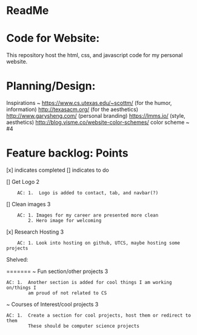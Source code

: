 # ReadMe
# Code for Website: 
This repository host the html, css, and javascript code for my personal website.

# Planning/Design:
Inspirations ~  https://www.cs.utexas.edu/~scottm/  (for the humor, information)
                http://texasacm.org/                (for the aesthetics)
                http://www.garysheng.com/           (personal branding)
                https://lmms.io/                    (style, aesthetics)
                http://blog.visme.co/website-color-schemes/
                color scheme ~ #4

# Feature backlog:                                                        Points

[x] indicates completed
[] indicates to do

[] Get Logo                                                                   2
    
        AC: 1.  Logo is added to contact, tab, and navbar(?)

[] Clean images                                                               3
    
        AC: 1. Images for my career are presented more clean
            2. Hero image for welcoming
[x] Research Hosting                                                           3

        AC: 1. Look into hosting on github, UTCS, maybe hosting some projects



Shelved:

=======
~ Fun section/other projects                                                3
    
    AC: 1.  Another section is added for cool things I am working on/things I 
            am proud of not related to CS

~ Courses of Interest/cool projects                                         3
    
    AC: 1.  Create a section for cool projects, host them or redirect to them
            These should be computer science projects 

